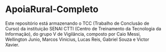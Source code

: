 # ApoiaRural-Completo
Este repositório está armazenando o TCC (Trabalho de Conclusão de Curso) da instituição SENAI CTTI (Centro de Treinamento da Tecnologia da Informação), do grupo V de Vigilância, composto por Caio Messi, Wellington Junio, Marcos Vinicius, Lucas Reis, Gabriel Souza e Victor Xavier.
